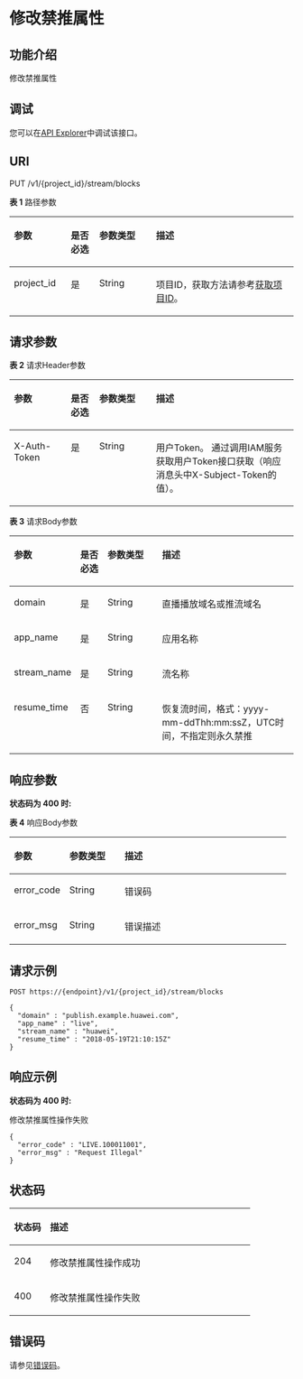 # 修改禁推属性<a name="topic_updateStreamForbidden"></a>

## 功能介绍<a name="section16536643113614"></a>

修改禁推属性

## 调试<a name="section853716434364"></a>

您可以在[API Explorer](https://apiexplorer.developer.huaweicloud.com/apiexplorer/doc?product=Live&api=UpdateStreamForbidden)中调试该接口。

## URI<a name="section1537124316366"></a>

PUT /v1/\{project\_id\}/stream/blocks

**表 1**  路径参数

<a name="table175391439361"></a>
<table><thead align="left"><tr id="row1853874393611"><th class="cellrowborder" valign="top" width="20%" id="mcps1.2.5.1.1"><p id="p13539194316364"><a name="p13539194316364"></a><a name="p13539194316364"></a>参数</p>
</th>
<th class="cellrowborder" valign="top" width="10%" id="mcps1.2.5.1.2"><p id="p155395436363"><a name="p155395436363"></a><a name="p155395436363"></a>是否必选</p>
</th>
<th class="cellrowborder" valign="top" width="20%" id="mcps1.2.5.1.3"><p id="p754064310364"><a name="p754064310364"></a><a name="p754064310364"></a>参数类型</p>
</th>
<th class="cellrowborder" valign="top" width="50%" id="mcps1.2.5.1.4"><p id="p65409434368"><a name="p65409434368"></a><a name="p65409434368"></a>描述</p>
</th>
</tr>
</thead>
<tbody><tr id="row10538114393611"><td class="cellrowborder" valign="top" width="20%" headers="mcps1.2.5.1.1 "><p id="p0540143143617"><a name="p0540143143617"></a><a name="p0540143143617"></a>project_id</p>
</td>
<td class="cellrowborder" valign="top" width="10%" headers="mcps1.2.5.1.2 "><p id="p154144333616"><a name="p154144333616"></a><a name="p154144333616"></a>是</p>
</td>
<td class="cellrowborder" valign="top" width="20%" headers="mcps1.2.5.1.3 "><p id="p115411643183613"><a name="p115411643183613"></a><a name="p115411643183613"></a>String</p>
</td>
<td class="cellrowborder" valign="top" width="50%" headers="mcps1.2.5.1.4 "><p id="p8542943183611"><a name="p8542943183611"></a><a name="p8542943183611"></a>项目ID，获取方法请参考<a href="https://support.huaweicloud.com/api-live/live_03_0023.html" target="_blank" rel="noopener noreferrer">获取项目ID</a>。</p>
</td>
</tr>
</tbody>
</table>

## 请求参数<a name="section1154244343618"></a>

**表 2**  请求Header参数

<a name="HeaderParameter"></a>
<table><thead align="left"><tr id="row7543184312369"><th class="cellrowborder" valign="top" width="20%" id="mcps1.2.5.1.1"><p id="p55431943103613"><a name="p55431943103613"></a><a name="p55431943103613"></a>参数</p>
</th>
<th class="cellrowborder" valign="top" width="10%" id="mcps1.2.5.1.2"><p id="p185446435361"><a name="p185446435361"></a><a name="p185446435361"></a>是否必选</p>
</th>
<th class="cellrowborder" valign="top" width="20%" id="mcps1.2.5.1.3"><p id="p1954417433365"><a name="p1954417433365"></a><a name="p1954417433365"></a>参数类型</p>
</th>
<th class="cellrowborder" valign="top" width="50%" id="mcps1.2.5.1.4"><p id="p75443436362"><a name="p75443436362"></a><a name="p75443436362"></a>描述</p>
</th>
</tr>
</thead>
<tbody><tr id="row35432434363"><td class="cellrowborder" valign="top" width="20%" headers="mcps1.2.5.1.1 "><p id="p1545114317368"><a name="p1545114317368"></a><a name="p1545114317368"></a>X-Auth-Token</p>
</td>
<td class="cellrowborder" valign="top" width="10%" headers="mcps1.2.5.1.2 "><p id="p9545144316361"><a name="p9545144316361"></a><a name="p9545144316361"></a>是</p>
</td>
<td class="cellrowborder" valign="top" width="20%" headers="mcps1.2.5.1.3 "><p id="p4546543123616"><a name="p4546543123616"></a><a name="p4546543123616"></a>String</p>
</td>
<td class="cellrowborder" valign="top" width="50%" headers="mcps1.2.5.1.4 "><p id="p17546154363617"><a name="p17546154363617"></a><a name="p17546154363617"></a>用户Token。 通过调用IAM服务获取用户Token接口获取（响应消息头中X-Subject-Token的值）。</p>
</td>
</tr>
</tbody>
</table>

**表 3**  请求Body参数

<a name="requestParameter"></a>
<table><thead align="left"><tr id="row95461943113613"><th class="cellrowborder" valign="top" width="20%" id="mcps1.2.5.1.1"><p id="p105471243163618"><a name="p105471243163618"></a><a name="p105471243163618"></a>参数</p>
</th>
<th class="cellrowborder" valign="top" width="10%" id="mcps1.2.5.1.2"><p id="p17548204393613"><a name="p17548204393613"></a><a name="p17548204393613"></a>是否必选</p>
</th>
<th class="cellrowborder" valign="top" width="20%" id="mcps1.2.5.1.3"><p id="p1854834343611"><a name="p1854834343611"></a><a name="p1854834343611"></a>参数类型</p>
</th>
<th class="cellrowborder" valign="top" width="50%" id="mcps1.2.5.1.4"><p id="p12548194311365"><a name="p12548194311365"></a><a name="p12548194311365"></a>描述</p>
</th>
</tr>
</thead>
<tbody><tr id="row75476431362"><td class="cellrowborder" valign="top" width="20%" headers="mcps1.2.5.1.1 "><p id="p3549143183611"><a name="p3549143183611"></a><a name="p3549143183611"></a>domain</p>
</td>
<td class="cellrowborder" valign="top" width="10%" headers="mcps1.2.5.1.2 "><p id="p1454915436369"><a name="p1454915436369"></a><a name="p1454915436369"></a>是</p>
</td>
<td class="cellrowborder" valign="top" width="20%" headers="mcps1.2.5.1.3 "><p id="p75504437362"><a name="p75504437362"></a><a name="p75504437362"></a>String</p>
</td>
<td class="cellrowborder" valign="top" width="50%" headers="mcps1.2.5.1.4 "><p id="p18550543113620"><a name="p18550543113620"></a><a name="p18550543113620"></a>直播播放域名或推流域名</p>
</td>
</tr>
<tr id="row1654712434368"><td class="cellrowborder" valign="top" width="20%" headers="mcps1.2.5.1.1 "><p id="p855044316366"><a name="p855044316366"></a><a name="p855044316366"></a>app_name</p>
</td>
<td class="cellrowborder" valign="top" width="10%" headers="mcps1.2.5.1.2 "><p id="p8551104310365"><a name="p8551104310365"></a><a name="p8551104310365"></a>是</p>
</td>
<td class="cellrowborder" valign="top" width="20%" headers="mcps1.2.5.1.3 "><p id="p6551184343610"><a name="p6551184343610"></a><a name="p6551184343610"></a>String</p>
</td>
<td class="cellrowborder" valign="top" width="50%" headers="mcps1.2.5.1.4 "><p id="p255144313620"><a name="p255144313620"></a><a name="p255144313620"></a>应用名称</p>
</td>
</tr>
<tr id="row6547174363617"><td class="cellrowborder" valign="top" width="20%" headers="mcps1.2.5.1.1 "><p id="p3552443123619"><a name="p3552443123619"></a><a name="p3552443123619"></a>stream_name</p>
</td>
<td class="cellrowborder" valign="top" width="10%" headers="mcps1.2.5.1.2 "><p id="p19552134315365"><a name="p19552134315365"></a><a name="p19552134315365"></a>是</p>
</td>
<td class="cellrowborder" valign="top" width="20%" headers="mcps1.2.5.1.3 "><p id="p105531643193616"><a name="p105531643193616"></a><a name="p105531643193616"></a>String</p>
</td>
<td class="cellrowborder" valign="top" width="50%" headers="mcps1.2.5.1.4 "><p id="p4553104333614"><a name="p4553104333614"></a><a name="p4553104333614"></a>流名称</p>
</td>
</tr>
<tr id="row1154754318363"><td class="cellrowborder" valign="top" width="20%" headers="mcps1.2.5.1.1 "><p id="p125531643203616"><a name="p125531643203616"></a><a name="p125531643203616"></a>resume_time</p>
</td>
<td class="cellrowborder" valign="top" width="10%" headers="mcps1.2.5.1.2 "><p id="p16554124353617"><a name="p16554124353617"></a><a name="p16554124353617"></a>否</p>
</td>
<td class="cellrowborder" valign="top" width="20%" headers="mcps1.2.5.1.3 "><p id="p1255418432369"><a name="p1255418432369"></a><a name="p1255418432369"></a>String</p>
</td>
<td class="cellrowborder" valign="top" width="50%" headers="mcps1.2.5.1.4 "><p id="p05559435367"><a name="p05559435367"></a><a name="p05559435367"></a>恢复流时间，格式：yyyy-mm-ddThh:mm:ssZ，UTC时间，不指定则永久禁推</p>
</td>
</tr>
</tbody>
</table>

## 响应参数<a name="section205551843153611"></a>

**状态码为 400 时:**

**表 4**  响应Body参数

<a name="responseParameter"></a>
<table><thead align="left"><tr id="row9556194383610"><th class="cellrowborder" valign="top" width="20%" id="mcps1.2.4.1.1"><p id="p3556174310365"><a name="p3556174310365"></a><a name="p3556174310365"></a>参数</p>
</th>
<th class="cellrowborder" valign="top" width="20%" id="mcps1.2.4.1.2"><p id="p16557143163611"><a name="p16557143163611"></a><a name="p16557143163611"></a>参数类型</p>
</th>
<th class="cellrowborder" valign="top" width="60%" id="mcps1.2.4.1.3"><p id="p20557154312363"><a name="p20557154312363"></a><a name="p20557154312363"></a>描述</p>
</th>
</tr>
</thead>
<tbody><tr id="row1155612439362"><td class="cellrowborder" valign="top" width="20%" headers="mcps1.2.4.1.1 "><p id="p115581143193613"><a name="p115581143193613"></a><a name="p115581143193613"></a>error_code</p>
</td>
<td class="cellrowborder" valign="top" width="20%" headers="mcps1.2.4.1.2 "><p id="p2558843163611"><a name="p2558843163611"></a><a name="p2558843163611"></a>String</p>
</td>
<td class="cellrowborder" valign="top" width="60%" headers="mcps1.2.4.1.3 "><p id="p155804363613"><a name="p155804363613"></a><a name="p155804363613"></a>错误码</p>
</td>
</tr>
<tr id="row455684373611"><td class="cellrowborder" valign="top" width="20%" headers="mcps1.2.4.1.1 "><p id="p115591743143620"><a name="p115591743143620"></a><a name="p115591743143620"></a>error_msg</p>
</td>
<td class="cellrowborder" valign="top" width="20%" headers="mcps1.2.4.1.2 "><p id="p16559144343617"><a name="p16559144343617"></a><a name="p16559144343617"></a>String</p>
</td>
<td class="cellrowborder" valign="top" width="60%" headers="mcps1.2.4.1.3 "><p id="p655911431366"><a name="p655911431366"></a><a name="p655911431366"></a>错误描述</p>
</td>
</tr>
</tbody>
</table>

## 请求示例<a name="section20560543143619"></a>

```
POST https://{endpoint}/v1/{project_id}/stream/blocks

{
  "domain" : "publish.example.huawei.com",
  "app_name" : "live",
  "stream_name" : "huawei",
  "resume_time" : "2018-05-19T21:10:15Z"
}
```

## 响应示例<a name="section1656320432366"></a>

**状态码为 400 时:**

修改禁推属性操作失败

```
{
  "error_code" : "LIVE.100011001",
  "error_msg" : "Request Illegal"
}
```

## 状态码<a name="section1856524312360"></a>

<a name="table2065"></a>
<table><thead align="left"><tr id="row115661443173611"><th class="cellrowborder" valign="top" width="15%" id="mcps1.1.3.1.1"><p id="p1356611439363"><a name="p1356611439363"></a><a name="p1356611439363"></a>状态码</p>
</th>
<th class="cellrowborder" valign="top" width="85%" id="mcps1.1.3.1.2"><p id="p4566144333611"><a name="p4566144333611"></a><a name="p4566144333611"></a>描述</p>
</th>
</tr>
</thead>
<tbody><tr id="row1056616439367"><td class="cellrowborder" valign="top" width="15%" headers="mcps1.1.3.1.1 "><p id="p165676433369"><a name="p165676433369"></a><a name="p165676433369"></a>204</p>
</td>
<td class="cellrowborder" valign="top" width="85%" headers="mcps1.1.3.1.2 "><p id="p256764310366"><a name="p256764310366"></a><a name="p256764310366"></a>修改禁推属性操作成功</p>
</td>
</tr>
<tr id="row05661543193615"><td class="cellrowborder" valign="top" width="15%" headers="mcps1.1.3.1.1 "><p id="p18567243173614"><a name="p18567243173614"></a><a name="p18567243173614"></a>400</p>
</td>
<td class="cellrowborder" valign="top" width="85%" headers="mcps1.1.3.1.2 "><p id="p16568194313615"><a name="p16568194313615"></a><a name="p16568194313615"></a>修改禁推属性操作失败</p>
</td>
</tr>
</tbody>
</table>

## 错误码<a name="section55686432366"></a>

请参见[错误码](错误码.md)。


